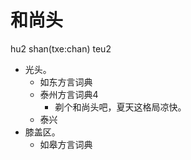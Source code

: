 # 和尚头
hu2 shan(txe:chan) teu2
+ 光头。
  * 如东方言词典
  * 泰州方言词典4
    - 剃个和尚头吧，夏天这格局凉快。
  * 泰兴
+ 膝盖区。
  * 如皋方言词典
